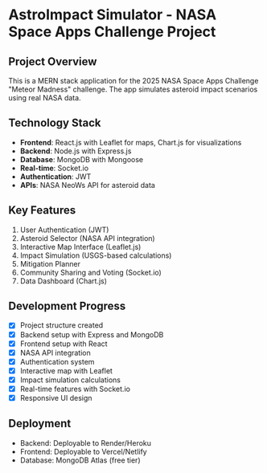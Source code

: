 # AstroImpact Simulator - NASA Space Apps Challenge Project

## Project Overview
This is a MERN stack application for the 2025 NASA Space Apps Challenge "Meteor Madness" challenge. The app simulates asteroid impact scenarios using real NASA data.

## Technology Stack
- **Frontend**: React.js with Leaflet for maps, Chart.js for visualizations
- **Backend**: Node.js with Express.js
- **Database**: MongoDB with Mongoose
- **Real-time**: Socket.io
- **Authentication**: JWT
- **APIs**: NASA NeoWs API for asteroid data

## Key Features
1. User Authentication (JWT)
2. Asteroid Selector (NASA API integration)
3. Interactive Map Interface (Leaflet.js)
4. Impact Simulation (USGS-based calculations)
5. Mitigation Planner
6. Community Sharing and Voting (Socket.io)
7. Data Dashboard (Chart.js)

## Development Progress
- [x] Project structure created
- [x] Backend setup with Express and MongoDB
- [x] Frontend setup with React
- [x] NASA API integration
- [x] Authentication system
- [x] Interactive map with Leaflet
- [x] Impact simulation calculations
- [x] Real-time features with Socket.io
- [x] Responsive UI design

## Deployment
- Backend: Deployable to Render/Heroku
- Frontend: Deployable to Vercel/Netlify
- Database: MongoDB Atlas (free tier)
